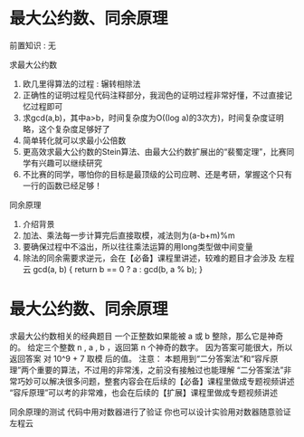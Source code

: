 <!-- Slide number: 1 -->
# 最大公约数、同余原理

前置知识 : 无

求最大公约数
1) 欧几里得算法的过程 : 辗转相除法
2) 正确性的证明过程见代码注释部分，我润色的证明过程非常好懂，不过直接记忆过程即可
3) 求gcd(a,b)，其中a>b，时间复杂度为O((log a)的3次方)，时间复杂度证明略，这个复杂度足够好了
4) 简单转化就可以求最小公倍数
5) 更高效求最大公约数的Stein算法、由最大公约数扩展出的“裴蜀定理”，比赛同学有兴趣可以继续研究
6) 不比赛的同学，哪怕你的目标是最顶级的公司应聘、还是考研，掌握这个只有一行的函数已经足够！

同余原理
1) 介绍背景
2) 加法、乘法每一步计算完后直接取模，减法则为(a-b+m)%m
3) 要确保过程中不溢出，所以往往乘法运算的用long类型做中间变量
4) 除法的同余需要求逆元，会在【必备】课程里讲述，较难的题目才会涉及
左程云
	gcd(a, b) { return b == 0 ? a : gcd(b, a % b); }

<!-- Slide number: 2 -->
# 最大公约数、同余原理

求最大公约数相关的经典题目
一个正整数如果能被 a 或 b 整除，那么它是神奇的。
给定三个整数 n , a , b ，返回第 n 个神奇的数字。
因为答案可能很大，所以返回答案 对 10^9 + 7 取模 后的值。
注意：
本题用到“二分答案法”和“容斥原理”两个重要的算法，不过用的非常浅，之前没有接触过也能理解
“二分答案法”非常巧妙可以解决很多问题，整套内容会在后续的【必备】课程里做成专题视频讲述
“容斥原理”可以考的非常难，也会在后续的【扩展】课程里做成专题视频讲述

同余原理的测试
代码中用对数器进行了验证
你也可以设计实验用对数器随意验证
左程云